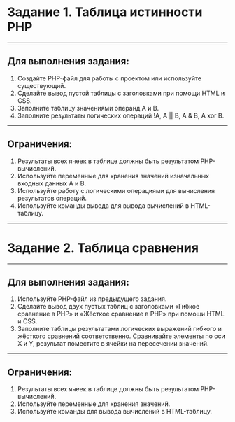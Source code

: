 # Задание 1. Таблица истинности PHP

---

## Для выполнения задания:

1. Создайте PHP-файл для работы с проектом или используйте существующий.
2. Сделайте вывод пустой таблицы с заголовками при помощи HTML и CSS.
3. Заполните таблицу значениями операнд А и В.
4. Заполните результаты логических операций !A, A || B, A & B, A xor B.

---

## Ограничения:

1. Результаты всех ячеек в таблице должны быть результатом PHP-вычислений.
2. Используйте переменные для хранения значений изначальных входных данных A и B.
3. Используйте работу с логическими операциями для вычисления результатов операций.
4. Используйте команды вывода для вывода вычислений в HTML-таблицу.

---

# Задание 2. Таблица сравнения

---

## Для выполнения задания:

1. Используйте PHP-файл из предыдущего задания.
2. Сделайте вывод двух пустых таблиц с заголовками «Гибкое сравнение в PHP» и «Жёсткое сравнение в PHP» при помощи HTML и CSS.
3. Заполните таблицы результатами логических выражений гибкого и жёсткого сравнений соответственно. Сравнивайте элементы по оси X и Y, результат поместите в ячейки на пересечении значений.

---

## Ограничения:

1. Результаты всех ячеек в таблице должны быть результатом PHP-вычислений.
2. Используйте переменные для хранения значений.
3. Используйте команды для вывода вычислений в HTML-таблицу.
